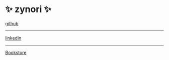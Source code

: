 # :sparkles: zynori :sparkles:

[github](https://github.com/zynori?tab=repositories)
***
[linkedin](https://github.com/zynori)
***
[Bookstore](https://github.com/zynori/todo-app)
